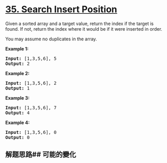 # [35. Search Insert Position](https://leetcode-cn.com/problems/search-insert-position/)
Given a sorted array and a target value, return the index if the target is found. If not, return the index where it would be if it were inserted in order.

You may assume no duplicates in the array.

**Example 1:**


<pre><strong>Input:</strong> [1,3,5,6], 5
<strong>Output:</strong> 2
</pre>

**Example 2:**


<pre><strong>Input:</strong> [1,3,5,6], 2
<strong>Output:</strong> 1
</pre>

**Example 3:**


<pre><strong>Input:</strong> [1,3,5,6], 7
<strong>Output:</strong> 4
</pre>

**Example 4:**


<pre><strong>Input:</strong> [1,3,5,6], 0
<strong>Output:</strong> 0
</pre>

## 解题思路## 可能的變化